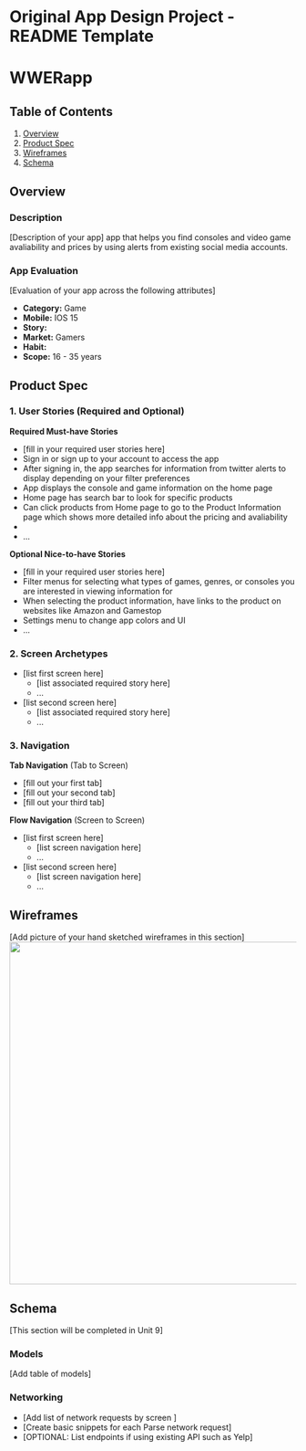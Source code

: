 Original App Design Project - README Template
===

# WWERapp

## Table of Contents
1. [Overview](#Overview)
1. [Product Spec](#Product-Spec)
1. [Wireframes](#Wireframes)
2. [Schema](#Schema)

## Overview
### Description
[Description of your app]
app that helps you find consoles and video game avaliability and prices by using alerts from existing social media accounts.
### App Evaluation
[Evaluation of your app across the following attributes]
- **Category:** Game
- **Mobile:** IOS 15
- **Story:** 
- **Market:** Gamers
- **Habit:**
- **Scope:** 16 - 35 years

## Product Spec

### 1. User Stories (Required and Optional)

**Required Must-have Stories**

* [fill in your required user stories here]
* Sign in or sign up to your account to access the app
* After signing in, the app searches for information from twitter alerts to display depending on your filter preferences
* App displays the console and game information on the home page
* Home page has search bar to look for specific products
* Can click products from Home page to go to the Product Information page which shows more detailed info about the pricing and avaliability
* 
* ...

**Optional Nice-to-have Stories**

* [fill in your required user stories here]
* Filter menus for selecting what types of games, genres, or consoles you are interested in viewing information for
* When selecting the product information, have links to the product on websites like Amazon and Gamestop
* Settings menu to change app colors and UI
* ...

### 2. Screen Archetypes

* [list first screen here]
   * [list associated required story here]
   * ...
* [list second screen here]
   * [list associated required story here]
   * ...

### 3. Navigation

**Tab Navigation** (Tab to Screen)

* [fill out your first tab]
* [fill out your second tab]
* [fill out your third tab]

**Flow Navigation** (Screen to Screen)

* [list first screen here]
   * [list screen navigation here]
   * ...
* [list second screen here]
   * [list screen navigation here]
   * ...

## Wireframes
[Add picture of your hand sketched wireframes in this section]
<img src="https://user-images.githubusercontent.com/88115439/138010410-5b9410b6-84ce-4f87-bd67-b9856dbcb6b6.png" width=600>



## Schema 
[This section will be completed in Unit 9]
### Models
[Add table of models]
### Networking
- [Add list of network requests by screen ]
- [Create basic snippets for each Parse network request]
- [OPTIONAL: List endpoints if using existing API such as Yelp]
